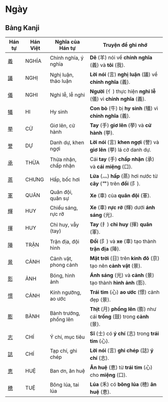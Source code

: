 # Ngày

## Bảng Kanji

| Hán tự | Hán Việt | Nghĩa của Hán tự | Truyện để ghi nhớ |
|---|---|---|---|
| [義](https://mazii.net/vi-VN/search/kanji/javi/%E7%BE%A9) | NGHĨA | Chính nghĩa, ý nghĩa | **Dê** (羊) nói về **chính nghĩa** (義) và **tôi** (我). |
| [議](https://mazii.net/vi-VN/search/kanji/javi/%E8%AD%B0) | NGHỊ | Nghị luận, thảo luận | **Lời nói** (言) **nghị luận** (議) về **chính nghĩa** (義). |
| [儀](https://mazii.net/vi-VN/search/kanji/javi/%E5%84%80) | NGHI | Nghi lễ, lễ nghi | **Người** (亻) thực hiện **nghi lễ** (儀) vì **chính nghĩa** (義). |
| [犠](https://mazii.net/vi-VN/search/kanji/javi/%E7%8A%A0) | HI | Hy sinh | **Con bò** (牛) bị **hy sinh** (犠) vì **chính nghĩa** (義). |
| [挙](https://mazii.net/vi-VN/search/kanji/javi/%E6%8C%99) | CỬ | Giơ lên, cử hành | **Tay** (手) **giơ lên** (挙) và **cử hành** (挙). |
| [誉](https://mazii.net/vi-VN/search/kanji/javi/%E8%AA%89) | DỰ | Danh dự, khen ngợi | **Lời nói** (言) **khen ngợi** (誉) và **giơ lên** (挙) lá cờ danh dự. |
| [承](https://mazii.net/vi-VN/search/kanji/javi/%E6%89%BF) | THỪA | Thừa nhận, chấp nhận | Cái **tay** (手) **chấp nhận** (承) và **cái miệng** (口). |
| [蒸](https://mazii.net/vi-VN/search/kanji/javi/%E8%92%B8) | CHƯNG | Hấp, bốc hơi | **Lửa** (灬) **hấp** (蒸) hơi nước từ **cây** (艹) trên **đồi** (阝). |
| [軍](https://mazii.net/vi-VN/search/kanji/javi/%E8%BB%8D) | QUÂN | Quân đội, quân sự | **Xe** (車) của **quân đội** (軍). |
| [輝](https://mazii.net/vi-VN/search/kanji/javi/%E8%BC%9D) | HUY | Chiếu sáng, rực rỡ | **Xe** (車) **rực rỡ** (輝) dưới **ánh sáng** (光). |
| [揮](https://mazii.net/vi-VN/search/kanji/javi/%E6%8F%AE) | HUY | Chỉ huy, vẫy (tay) | **Tay** (扌) **chỉ huy** (揮) **quân** (軍). |
| [陣](https://mazii.net/vi-VN/search/kanji/javi/%E9%99%A3) | TRẬN | Trận địa, đội hình | **Đồi** (阝) và **xe** (車) tạo thành **trận địa** (陣). |
| [景](https://mazii.net/vi-VN/search/kanji/javi/%E6%99%AF) | CẢNH | Cảnh vật, phong cảnh | **Mặt trời** (日) trên **kinh đô** (京) tạo nên **cảnh vật** (景). |
| [影](https://mazii.net/vi-VN/search/kanji/javi/%E5%BD%B1) | ẢNH | Bóng, hình ảnh | **Ánh sáng** (光) và **cảnh** (景) tạo thành **hình ảnh** (影). |
| [憬](https://mazii.net/vi-VN/search/kanji/javi/%E6%86%AC) | CẢNH | Kính ngưỡng, ao ước | **Trái tim** (心) **ao ước** (憬) cảnh đẹp (景). |
| [膨](https://mazii.net/vi-VN/search/kanji/javi/%E8%86%A8) | BÀNH | Bành trướng, phồng lên | **Thịt** (月) **phồng lên** (膨) như cái **trống** (鼓) trong **cảnh** (景). |
| [志](https://mazii.net/vi-VN/search/kanji/javi/%E5%BF%97) | CHÍ | Ý chí, mục tiêu | **Sĩ** (士) có **ý chí** (志) trong **trái tim** (心). |
| [誌](https://mazii.net/vi-VN/search/kanji/javi/%E8%AA%8C) | CHÍ | Tạp chí, ghi chép | **Lời nói** (言) **ghi chép** (誌) **ý chí** (志). |
| [恵](https://mazii.net/vi-VN/search/kanji/javi/%E6%81%B5) | HUỆ | Ban ơn, ân huệ | **Ân huệ** (恵) từ **trái tim** (心) cho **miệng** (口). |
| [穂](https://mazii.net/vi-VN/search/kanji/javi/%E7%A9%82) | TUỆ | Bông lúa, tai lúa | **Lúa** (禾) có **bông lúa** (穂) **ân huệ** (恵). |

